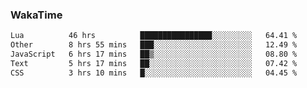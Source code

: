 ### WakaTime

<!--START_SECTION:waka-->

```txt
Lua          46 hrs          ████████████████░░░░░░░░░   64.41 %
Other        8 hrs 55 mins   ███░░░░░░░░░░░░░░░░░░░░░░   12.49 %
JavaScript   6 hrs 17 mins   ██▒░░░░░░░░░░░░░░░░░░░░░░   08.80 %
Text         5 hrs 17 mins   ██░░░░░░░░░░░░░░░░░░░░░░░   07.42 %
CSS          3 hrs 10 mins   █░░░░░░░░░░░░░░░░░░░░░░░░   04.45 %
```

<!--END_SECTION:waka-->
